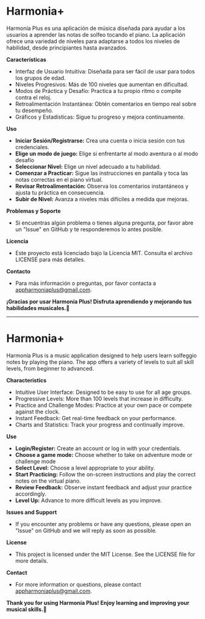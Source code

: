 # Harmonia+

Harmonía Plus es una aplicación de música diseñada para ayudar a los usuarios a aprender las notas de solfeo tocando el piano. La aplicación ofrece una variedad de niveles para adaptarse a todos los niveles de habilidad, desde principiantes hasta avanzados.

**Características**
- Interfaz de Usuario Intuitiva: Diseñada para ser fácil de usar para todos los grupos de edad.
- Niveles Progresivos: Más de 100 niveles que aumentan en dificultad.
- Modos de Práctica y Desafío: Practica a tu propio ritmo o compite contra el reloj.
- Retroalimentación Instantánea: Obtén comentarios en tiempo real sobre tu desempeño.
- Gráficos y Estadísticas: Sigue tu progreso y mejora continuamente.

**Uso**
- **Iniciar Sesión/Registrarse:** Crea una cuenta o inicia sesión con tus credenciales.
- **Elige un modo de juego:** Elige si enfrentarte al modo aventura o al modo desafío
- **Seleccionar Nivel:** Elige un nivel adecuado a tu habilidad.
- **Comenzar a Practicar:** Sigue las instrucciones en pantalla y toca las notas correctas en el piano virtual.
- **Revisar Retroalimentación:** Observa los comentarios instantáneos y ajusta tu práctica en consecuencia.
- **Subir de Nivel:** Avanza a niveles más difíciles a medida que mejoras.

**Problemas y Soporte**
- Si encuentras algún problema o tienes alguna pregunta, por favor abre un "Issue" en GitHub y te responderemos lo antes posible.

**Licencia**
- Este proyecto está licenciado bajo la Licencia MIT. Consulta el archivo LICENSE para más detalles.

**Contacto**
- Para más información o preguntas, por favor contacta a appharmoniaplus@gmail.com.

**¡Gracias por usar Harmonía Plus! Disfruta aprendiendo y mejorando tus habilidades musicales.🎵**

**********************************************************************************************************************************************************

# Harmonia+

Harmonía Plus is a music application designed to help users learn solfeggio notes by playing the piano. The app offers a variety of levels to suit all skill levels, from beginner to advanced.

**Characteristics**
- Intuitive User Interface: Designed to be easy to use for all age groups.
- Progressive Levels: More than 100 levels that increase in difficulty.
- Practice and Challenge Modes: Practice at your own pace or compete against the clock.
- Instant Feedback: Get real-time feedback on your performance.
- Charts and Statistics: Track your progress and continually improve.

**Use**
- **Login/Register:** Create an account or log in with your credentials.
- **Choose a game mode:** Choose whether to take on adventure mode or challenge mode
- **Select Level:** Choose a level appropriate to your ability.
- **Start Practicing:** Follow the on-screen instructions and play the correct notes on the virtual piano.
- **Review Feedback:** Observe instant feedback and adjust your practice accordingly.
- **Level Up:** Advance to more difficult levels as you improve.

**Issues and Support**
- If you encounter any problems or have any questions, please open an "Issue" on GitHub and we will reply as soon as possible.

**License**
- This project is licensed under the MIT License. See the LICENSE file for more details.

**Contact**
- For more information or questions, please contact appharmoniaplus@gmail.com.

**Thank you for using Harmonía Plus! Enjoy learning and improving your musical skills.🎵**
